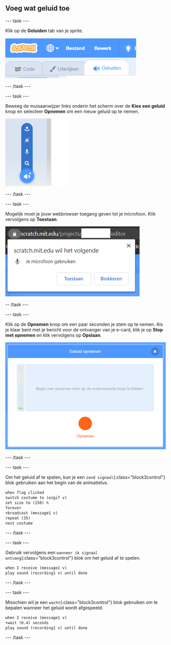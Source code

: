 ## Voeg wat geluid toe

--- task ---

Klik op de **Geluiden** tab van je sprite.

![afbeelding met geluidstabblad geselecteerd voor de sprite](images/sounds-tab.png)

--- /task ---

--- task ---

Beweeg de muisaanwijzer links onderin het scherm over de **Kies een geluid** knop en selecteer **Opnemen** om een nieuw geluid op te nemen.

![afbeelding met geluidsknop geselecteerd met een geluid gemarkeerd](images/record-sound.png)

--- /task ---

--- task ---

Mogelijk moet je jouw webbrowser toegang geven tot je microfoon. Klik vervolgens op **Toestaan**.

![afbeelding met webbrowser prompt om toegang tot microfoon mogelijk te maken](images/allow-mic.png)

-- /task ---

--- task ---

Klik op de **Opnemen** knop om een paar seconden je stem op te nemen. Als je klaar bent met je bericht voor de ontvanger van je e-card, klik je op **Stop met opnemen** en klik vervolgens op **Opslaan**.

![afbeelding met het opname dialoogvenster in Scratch](images/record.png)

--- /task ---

--- task ---

Om het geluid af te spelen, kun je een `zend signaal`{:class="block3control"} blok gebruiken aan het begin van de animatielus.

```blocks3
when flag clicked
switch costume to (ezgif v)
set size to (150) %
forever
+broadcast (message1 v)
repeat (35)
next costume
```

--- /task ---

--- task ---

Gebruik vervolgens een `wanneer ik signaal ontvang`{:class="block3control"} blok om het geluid af te spelen.

```blocks3
when I receive (message1 v)
play sound (recording1 v) until done
```

--- /task ---

--- task ---

Misschien wil je een `wacht`{:class="block3control"} blok gebruiken om te bepalen wanneer het geluid wordt afgespeeld.

```blocks3
when I receive (message1 v)
+wait (0.4) seconds
play sound (recording1 v) until done
```

--- /task ---




